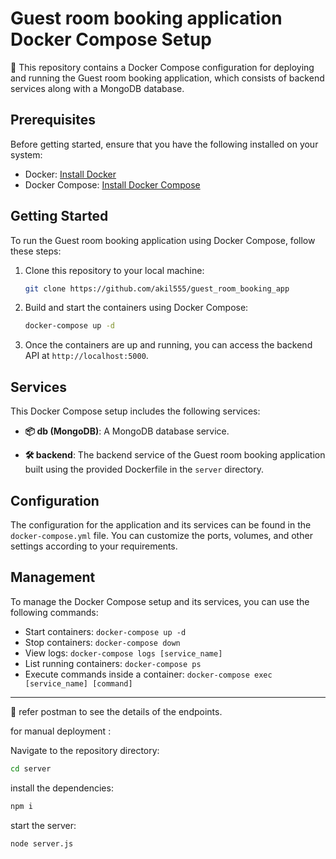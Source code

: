 # Guest room booking application Docker Compose Setup

🚀 This repository contains a Docker Compose configuration for deploying and running the Guest room booking application, which consists of backend services along with a MongoDB database.

## Prerequisites

Before getting started, ensure that you have the following installed on your system:

- Docker: [Install Docker](https://docs.docker.com/get-docker/)
- Docker Compose: [Install Docker Compose](https://docs.docker.com/compose/install/)

## Getting Started

To run the Guest room booking application using Docker Compose, follow these steps:

1. Clone this repository to your local machine:

   ```bash
   git clone https://github.com/akil555/guest_room_booking_app
   ```

2. Build and start the containers using Docker Compose:

   ```bash
   docker-compose up -d
   ```

3. Once the containers are up and running, you can access the backend API at `http://localhost:5000`.

## Services

This Docker Compose setup includes the following services:

- **📦 db (MongoDB)**: A MongoDB database service.

- **🛠️ backend**: The backend service of the Guest room booking application built using the provided Dockerfile in the `server` directory.

## Configuration

The configuration for the application and its services can be found in the `docker-compose.yml` file. You can customize the ports, volumes, and other settings according to your requirements.

## Management

To manage the Docker Compose setup and its services, you can use the following commands:

- Start containers: `docker-compose up -d`
- Stop containers: `docker-compose down`
- View logs: `docker-compose logs [service_name]`
- List running containers: `docker-compose ps`
- Execute commands inside a container: `docker-compose exec [service_name] [command]`
--- 


🚀 refer postman to see the details of the endpoints.

for manual deployment :

Navigate to the repository directory:

 ```bash
 cd server
   ```

install the dependencies:

   ```bash
npm i
   ```

start the server:

   ```bash
node server.js
   ```

